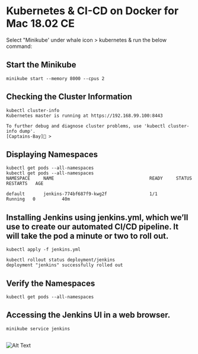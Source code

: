 # Kubernetes & CI-CD on Docker for Mac 18.02 CE

Select "Minikube' under whale icon > kubernetes & run the below command:

## Start the Minikube

```
minikube start --memory 8000 --cpus 2
```

## Checking the Cluster Information

```
kubectl cluster-info
Kubernetes master is running at https://192.168.99.100:8443

To further debug and diagnose cluster problems, use 'kubectl cluster-info dump'.
[Captains-Bay]🚩 >
```



## Displaying Namespaces

```
kubectl get pods --all-namespaces
kubectl get pods --all-namespaces
NAMESPACE     NAME                                    READY     STATUS    RESTARTS   AGE

default       jenkins-774bf687f9-kwg2f                1/1       Running   0          40m

```
## Installing Jenkins using jenkins.yml, which we’ll use to create our automated CI/CD pipeline. It will take the pod a minute or two to roll out.

```
kubectl apply -f jenkins.yml
```

```
kubectl rollout status deployment/jenkins
deployment "jenkins" successfully rolled out
```

## Verify the Namespaces

```
kubectl get pods --all-namespaces
```

## Accessing the Jenkins UI in a web browser.

```
minikube service jenkins
```

## 


![Alt Text](https://github.com/ajeetraina/docker101/blob/master/play-with-kubernetes/images/jenkins1.png)

